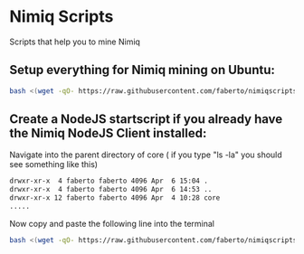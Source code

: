 # Nimiq Scripts
Scripts that help you to mine Nimiq


## Setup everything for Nimiq mining on Ubuntu:
```sh
bash <(wget -qO- https://raw.githubusercontent.com/faberto/nimiqscripts/master/fullpoolclientsetup.sh)
```


## Create a NodeJS startscript if you already have the Nimiq NodeJS Client installed:
Navigate into the parent directory of core ( if you type "ls -la" you should see something like this)
```sh
drwxr-xr-x  4 faberto faberto 4096 Apr  6 15:04 .
drwxr-xr-x  4 faberto faberto 4096 Apr  6 14:53 ..
drwxr-xr-x 12 faberto faberto 4096 Apr  4 10:28 core
.....
```
Now copy and paste the following line into the terminal
```sh
bash <(wget -qO- https://raw.githubusercontent.com/faberto/nimiqscripts/master/NodeStartGenerator.sh)
```

